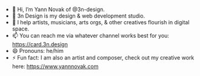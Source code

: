 - 👋 Hi, I’m Yann Novak of @3n-design.
- 👀 3n Design is my design & web development studio.
- 💞️ I help artists, musicians, arts orgs, & other creatives flourish in digital space.
- 📫 You can reach me via whatever channel works best for you: https://card.3n.design
- 😄 Pronouns: he/him
- ⚡ Fun fact: I am also an artist and composer, check out my creative work here: https://www.yannnovak.com

<!---
3n-design/3n-design is a ✨ special ✨ repository because its `README.md` (this file) appears on your GitHub profile.
You can click the Preview link to take a look at your changes.
--->
